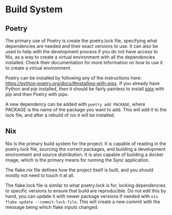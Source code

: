 # Build System

## Poetry

The primary use of Poetry is create the poetry.lock file, specifying what
dependencies are needed and their exact versions to use. It can also be used to
help with the development process if you do not have access to Nix, as a way to
create a virtual environment with all the dependencies installed. Check their
documentation for more information on how to use it to create a virtual
environment.

Poetry can be installed by following any of the instructions here:
<https://python-poetry.org/docs/#installing-with-pipx>. If you already have
Python and pip installed, then it should be fairly painless to install
[pipx](https://github.com/pypa/pipx) with pip and then Poetry with pipx.

A new dependency can be added with `poetry add PACKAGE`, where PACKAGE is the
name of the package you want to add. This will add it to the lock file, and
after a rebuild of nix it will be installed.

## Nix

Nix is the primary build system for the project. It is capable of reading in the
poetry.lock file, sourcing the correct packages, and building a development
environment and source distribution. It is also capable of building a docker
image, which is the primary means for running the Sync application.

The flake.nix file defines how the project itself is built, and you should
mostly not need to touch it at all.

The flake.lock file is similar to what poetry.lock is for, locking dependencies
to specific versions to ensure that build are reproducible. Do not edit this by
hand, you can update it with newer package versions if needed with
`nix flake update --commit-lock-file`. This will create a new commit with the
message being which flake inputs changed.
